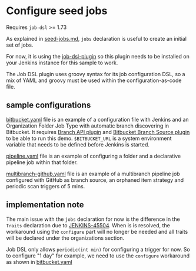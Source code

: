 # Configure seed jobs

Requires `job-dsl` >= 1.73

As explained in [seed-jobs.md](../../docs/seed-jobs.md), `jobs` declaration is useful to create an initial set of jobs.

For now, it is using the [job-dsl-plugin](https://wiki.jenkins.io/display/JENKINS/Job+DSL+Plugin) so this plugin needs to be installed on your Jenkins instance for this sample to work.

The Job DSL plugin uses groovy syntax for its job configuration DSL, so a mix of YAML and groovy must be used within the configuration-as-code file.

## sample configurations

[bitbucket.yaml](bitbucket.yaml) file is an example of a configuration file with Jenkins and an Organization Folder Job Type with automatic branch discovering in Bitbucket. It requires [Branch API plugin](https://github.com/jenkinsci/branch-api-plugin) and [Bitbucket Branch Source plugin](https://github.com/jenkinsci/bitbucket-branch-source-plugin) to be able to run this demo. `$BITBUCKET_URL` is a system environment variable that needs to be defined before Jenkins is started.

[pipeline.yaml](pipeline.yaml) file is an example of configuring a folder and a declarative pipeline job within that folder.

[multibranch-github.yaml](multibranch-github.yaml) file is an example of a multibranch pipeline job configured with GitHub as branch source, an orphaned item strategy and periodic scan triggers of 5 mins.

## implementation note

The main issue with the `jobs` declaration for now is the difference in the `Traits` declaration due to [JENKINS-45504](https://issues.jenkins.io/browse/JENKINS-45504). When is is resolved, the workaround using the `configure` part will no longer be needed and all traits will be declared under the organizations section.

Job DSL only allows `periodic(int min)` for configuring a trigger for now. So to configure "1 day" for example, we need to use the `configure` workaround as shown in [bitbucket.yaml](bitbucket.yaml#L68)
